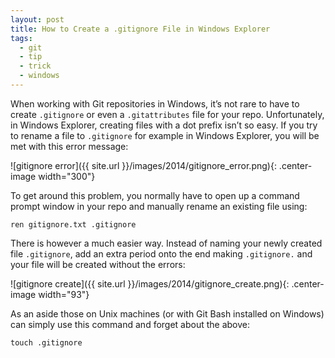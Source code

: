 ```yaml
---
layout: post
title: How to Create a .gitignore File in Windows Explorer
tags:
  - git
  - tip
  - trick
  - windows
---
```

When working with Git repositories in Windows, it’s not rare to have to create `.gitignore` or even a `.gitattributes` file for your repo. Unfortunately, in Windows Explorer, creating files with a dot prefix isn’t so easy. If you try to rename a file to `.gitignore` for example in Windows Explorer, you will be met with this error message:

![gitignore error]({{ site.url }}/images/2014/gitignore_error.png){: .center-image width="300"}

To get around this problem, you normally have to open up a command prompt window in your repo and manually rename an existing file using:

`ren gitignore.txt .gitignore`

There is however a much easier way. Instead of naming your newly created file `.gitignore`, add an extra period onto the end making `.gitignore.` and your file will be created without the errors:

![gitignore create]({{ site.url }}/images/2014/gitignore_create.png){: .center-image width="93"}

As an aside those on Unix machines (or with Git Bash installed on Windows) can simply use this command and forget about the above:

`touch .gitignore`
